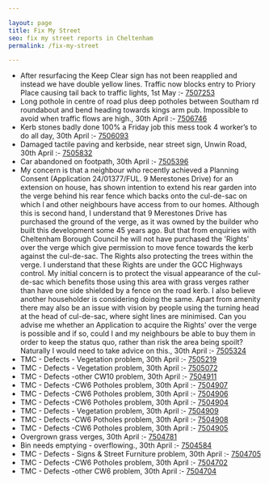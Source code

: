 ```yaml
---

layout: page
title: Fix My Street
seo: fix my street reports in Cheltenham
permalink: /fix-my-street

---
```


<!-- fix_marker starts -->

- After resurfacing the Keep Clear sign has not been reapplied and instead we have double yellow lines. Traffic now blocks entry to Priory Place causing tail back to traffic lights, 1st May :- [7507253](https://www.fixmystreet.com/report/7507253)
- Long pothole in centre of road plus deep potholes between Southam rd roundabout and bend heading towards kings arm pub. Impossible to avoid when traffic flows are high., 30th April :- [7506746](https://www.fixmystreet.com/report/7506746)
- Kerb stones badly done 100% a Friday job this mess took 4 worker’s to do all day, 30th April :- [7506093](https://www.fixmystreet.com/report/7506093)
- Damaged tactile paving and kerbside, near street sign, Unwin Road, 30th April :- [7505832](https://www.fixmystreet.com/report/7505832)
- Car abandoned on footpath, 30th April :- [7505396](https://www.fixmystreet.com/report/7505396)
- My concern is that a neighbour who recently achieved a Planning Consent (Application 24/01377/FUL. 9 Merestones Drive) for an extension on house, has shown intention to extend his rear garden into the verge behind his rear fence which backs onto the cul-de-sac on which l and other neighbours have access from to our homes. Although this is second hand, I understand that 9 Merestones Drive has purchased the ground of the verge, as it was owned by the builder who built this development some 45 years ago. But that from enquiries with Cheltenham Borough Council he will not have purchased the 'Rights' over the verge which give permission to move fence towards the kerb against the cul-de-sac. The Rights also protecting the trees within the verge. I understand that these Rights are under the GCC Highways control. My initial concern is to protect the visual appearance of the cul-de-sac which benefits those using this area with grass verges rather than have one side shielded by a fence on the road kerb. I also believe another householder is considering doing the same. Apart from amenity there may also be an issue with vision by people using the turning head at the head of cul-de-sac, where sight lines are minimised. Can you advise me whether an Application to acquire the Rights' over the verge is possible and if so, could I and my neighbours be able to buy them in order to keep the status quo, rather than risk the area being spoilt? Naturally I would need to take advice on this., 30th April :- [7505324](https://www.fixmystreet.com/report/7505324)
- TMC - Defects - Vegetation problem, 30th April :- [7505219](https://www.fixmystreet.com/report/7505219)
- TMC - Defects - Vegetation problem, 30th April :- [7505072](https://www.fixmystreet.com/report/7505072)
- TMC - Defects -other CW10 problem, 30th April :- [7504911](https://www.fixmystreet.com/report/7504911)
- TMC - Defects -CW6 Potholes  problem, 30th April :- [7504907](https://www.fixmystreet.com/report/7504907)
- TMC - Defects -CW6 Potholes  problem, 30th April :- [7504906](https://www.fixmystreet.com/report/7504906)
- TMC - Defects -CW6 Potholes  problem, 30th April :- [7504904](https://www.fixmystreet.com/report/7504904)
- TMC - Defects - Vegetation problem, 30th April :- [7504909](https://www.fixmystreet.com/report/7504909)
- TMC - Defects -CW6 Potholes  problem, 30th April :- [7504908](https://www.fixmystreet.com/report/7504908)
- TMC - Defects -CW6 Potholes  problem, 30th April :- [7504905](https://www.fixmystreet.com/report/7504905)
- Overgrown grass verges, 30th April :- [7504781](https://www.fixmystreet.com/report/7504781)
- Bin needs emptying - overflowing., 30th April :- [7504584](https://www.fixmystreet.com/report/7504584)
- TMC - Defects - Signs & Street Furniture problem, 30th April :- [7504705](https://www.fixmystreet.com/report/7504705)
- TMC - Defects -CW6 Potholes  problem, 30th April :- [7504702](https://www.fixmystreet.com/report/7504702)
- TMC - Defects -other CW6 problem, 30th April :- [7504704](https://www.fixmystreet.com/report/7504704)

<!-- fix_marker ends -->